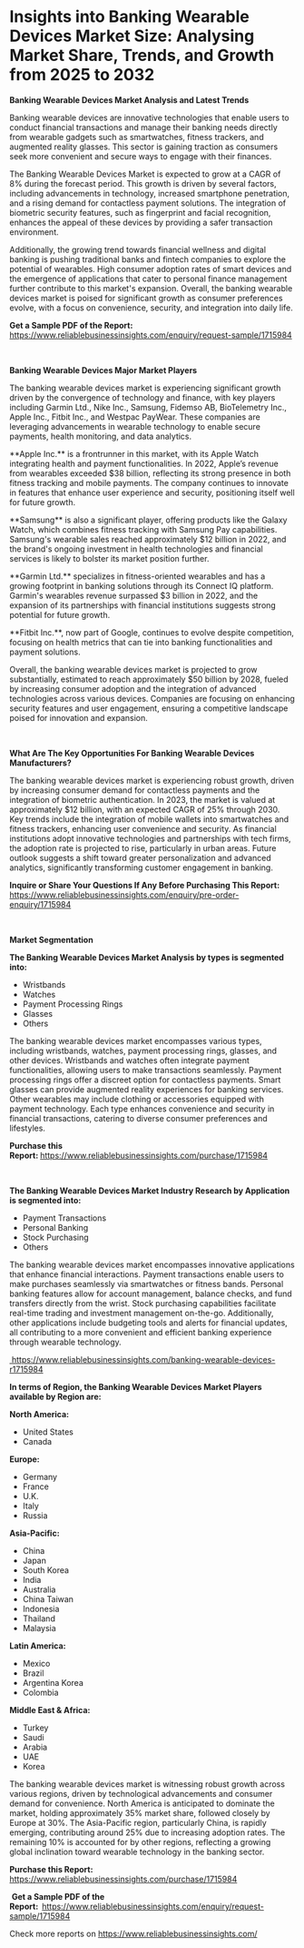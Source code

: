 <p><h1>Insights into Banking Wearable Devices Market Size: Analysing Market Share, Trends, and Growth from 2025 to 2032</h1></p><p><strong>Banking Wearable Devices Market Analysis and Latest Trends</strong></p>
<p><p>Banking wearable devices are innovative technologies that enable users to conduct financial transactions and manage their banking needs directly from wearable gadgets such as smartwatches, fitness trackers, and augmented reality glasses. This sector is gaining traction as consumers seek more convenient and secure ways to engage with their finances.</p><p>The Banking Wearable Devices Market is expected to grow at a CAGR of 8% during the forecast period. This growth is driven by several factors, including advancements in technology, increased smartphone penetration, and a rising demand for contactless payment solutions. The integration of biometric security features, such as fingerprint and facial recognition, enhances the appeal of these devices by providing a safer transaction environment.</p><p>Additionally, the growing trend towards financial wellness and digital banking is pushing traditional banks and fintech companies to explore the potential of wearables. High consumer adoption rates of smart devices and the emergence of applications that cater to personal finance management further contribute to this market's expansion. Overall, the banking wearable devices market is poised for significant growth as consumer preferences evolve, with a focus on convenience, security, and integration into daily life.</p></p>
<p><strong>Get a Sample PDF of the Report:&nbsp;</strong> <a href="https://www.reliablebusinessinsights.com/enquiry/request-sample/1715984?utm_campaign=2190&utm_medium=2&utm_source=Github&utm_content=ia&utm_term=28032025&utm_id=banking-wearable-devices">https://www.reliablebusinessinsights.com/enquiry/request-sample/1715984</a></p>
<p>&nbsp;</p>
<p><strong>Banking Wearable Devices Major Market Players</strong></p>
<p><p>The banking wearable devices market is experiencing significant growth driven by the convergence of technology and finance, with key players including Garmin Ltd., Nike Inc., Samsung, Fidemso AB, BioTelemetry Inc., Apple Inc., Fitbit Inc., and Westpac PayWear. These companies are leveraging advancements in wearable technology to enable secure payments, health monitoring, and data analytics.</p><p>**Apple Inc.** is a frontrunner in this market, with its Apple Watch integrating health and payment functionalities. In 2022, Apple’s revenue from wearables exceeded $38 billion, reflecting its strong presence in both fitness tracking and mobile payments. The company continues to innovate in features that enhance user experience and security, positioning itself well for future growth.</p><p>**Samsung** is also a significant player, offering products like the Galaxy Watch, which combines fitness tracking with Samsung Pay capabilities. Samsung's wearable sales reached approximately $12 billion in 2022, and the brand's ongoing investment in health technologies and financial services is likely to bolster its market position further.</p><p>**Garmin Ltd.** specializes in fitness-oriented wearables and has a growing footprint in banking solutions through its Connect IQ platform. Garmin's wearables revenue surpassed $3 billion in 2022, and the expansion of its partnerships with financial institutions suggests strong potential for future growth.</p><p>**Fitbit Inc.**, now part of Google, continues to evolve despite competition, focusing on health metrics that can tie into banking functionalities and payment solutions.</p><p>Overall, the banking wearable devices market is projected to grow substantially, estimated to reach approximately $50 billion by 2028, fueled by increasing consumer adoption and the integration of advanced technologies across various devices. Companies are focusing on enhancing security features and user engagement, ensuring a competitive landscape poised for innovation and expansion.</p></p>
<p>&nbsp;</p>
<p><strong>What Are The Key Opportunities For Banking Wearable Devices Manufacturers?</strong></p>
<p><p>The banking wearable devices market is experiencing robust growth, driven by increasing consumer demand for contactless payments and the integration of biometric authentication. In 2023, the market is valued at approximately $12 billion, with an expected CAGR of 25% through 2030. Key trends include the integration of mobile wallets into smartwatches and fitness trackers, enhancing user convenience and security. As financial institutions adopt innovative technologies and partnerships with tech firms, the adoption rate is projected to rise, particularly in urban areas. Future outlook suggests a shift toward greater personalization and advanced analytics, significantly transforming customer engagement in banking.</p></p>
<p><strong>Inquire or Share Your Questions If Any Before Purchasing This Report:</strong> <a href="https://www.reliablebusinessinsights.com/enquiry/pre-order-enquiry/1715984?utm_campaign=2190&utm_medium=2&utm_source=Github&utm_content=ia&utm_term=28032025&utm_id=banking-wearable-devices">https://www.reliablebusinessinsights.com/enquiry/pre-order-enquiry/1715984</a></p>
<p>&nbsp;</p>
<p><strong>Market Segmentation</strong></p>
<p><strong>The Banking Wearable Devices Market Analysis by types is segmented into:</strong></p>
<p><ul><li>Wristbands</li><li>Watches</li><li>Payment Processing Rings</li><li>Glasses</li><li>Others</li></ul></p>
<p><p>The banking wearable devices market encompasses various types, including wristbands, watches, payment processing rings, glasses, and other devices. Wristbands and watches often integrate payment functionalities, allowing users to make transactions seamlessly. Payment processing rings offer a discreet option for contactless payments. Smart glasses can provide augmented reality experiences for banking services. Other wearables may include clothing or accessories equipped with payment technology. Each type enhances convenience and security in financial transactions, catering to diverse consumer preferences and lifestyles.</p></p>
<p><strong>Purchase this Report:&nbsp;</strong><a href="https://www.reliablebusinessinsights.com/purchase/1715984?utm_campaign=2190&utm_medium=2&utm_source=Github&utm_content=ia&utm_term=28032025&utm_id=banking-wearable-devices">https://www.reliablebusinessinsights.com/purchase/1715984</a></p>
<p>&nbsp;</p>
<p><strong>The Banking Wearable Devices Market Industry Research by Application is segmented into:</strong></p>
<p><ul><li>Payment Transactions</li><li>Personal Banking</li><li>Stock Purchasing</li><li>Others</li></ul></p>
<p><p>The banking wearable devices market encompasses innovative applications that enhance financial interactions. Payment transactions enable users to make purchases seamlessly via smartwatches or fitness bands. Personal banking features allow for account management, balance checks, and fund transfers directly from the wrist. Stock purchasing capabilities facilitate real-time trading and investment management on-the-go. Additionally, other applications include budgeting tools and alerts for financial updates, all contributing to a more convenient and efficient banking experience through wearable technology.</p></p>
<p><a href="https://www.reliablebusinessinsights.com/banking-wearable-devices-r1715984?utm_campaign=2190&utm_medium=2&utm_source=Github&utm_content=ia&utm_term=28032025&utm_id=banking-wearable-devices">&nbsp;https://www.reliablebusinessinsights.com/banking-wearable-devices-r1715984</a></p>
<p><strong>In terms of Region, the Banking Wearable Devices Market Players available by Region are:</strong></p>
<p>
    <p> <strong> North America: </strong>
        <ul>
            <li>United States</li>
            <li>Canada</li>
        </ul>
        </p> 
    <p> <strong> Europe: </strong>
        <ul>
            <li>Germany</li>
            <li>France</li>
            <li>U.K.</li>
            <li>Italy</li>
            <li>Russia</li>
        </ul>
        </p> 
    <p> <strong> Asia-Pacific: </strong>
        <ul>
            <li>China</li>
            <li>Japan</li>
            <li>South Korea</li>
            <li>India</li>
            <li>Australia</li>
            <li>China Taiwan</li>
            <li>Indonesia</li>
            <li>Thailand</li>
            <li>Malaysia</li>
        </ul>
        </p> 
    <p> <strong> Latin America: </strong>
        <ul>
            <li>Mexico</li>
            <li>Brazil</li>
            <li>Argentina Korea</li>
            <li>Colombia</li>
        </ul>
        </p> 
    <p> <strong> Middle East & Africa: </strong>
        <ul>
            <li>Turkey</li>
            <li>Saudi</li>
            <li>Arabia</li>
            <li>UAE</li>
            <li>Korea</li>
        </ul>
    </p>
    </p>
<p><p>The banking wearable devices market is witnessing robust growth across various regions, driven by technological advancements and consumer demand for convenience. North America is anticipated to dominate the market, holding approximately 35% market share, followed closely by Europe at 30%. The Asia-Pacific region, particularly China, is rapidly emerging, contributing around 25% due to increasing adoption rates. The remaining 10% is accounted for by other regions, reflecting a growing global inclination toward wearable technology in the banking sector.</p></p>
<p><strong>Purchase this Report: </strong><a href="https://www.reliablebusinessinsights.com/purchase/1715984?utm_campaign=2190&utm_medium=2&utm_source=Github&utm_content=ia&utm_term=28032025&utm_id=banking-wearable-devices">https://www.reliablebusinessinsights.com/purchase/1715984</a></p>
<p>&nbsp;<strong>Get a Sample PDF of the Report:&nbsp;&nbsp;</strong><a href="https://www.reliablebusinessinsights.com/enquiry/request-sample/1715984?utm_campaign=2190&utm_medium=2&utm_source=Github&utm_content=ia&utm_term=28032025&utm_id=banking-wearable-devices">https://www.reliablebusinessinsights.com/enquiry/request-sample/1715984</a></p>
<p><strong></strong></p>
<p>Check more reports on <a href="https://www.reliablebusinessinsights.com/?utm_campaign=2190&utm_medium=2&utm_source=Github&utm_content=ia&utm_term=28032025&utm_id=banking-wearable-devices">https://www.reliablebusinessinsights.com/</a></p>